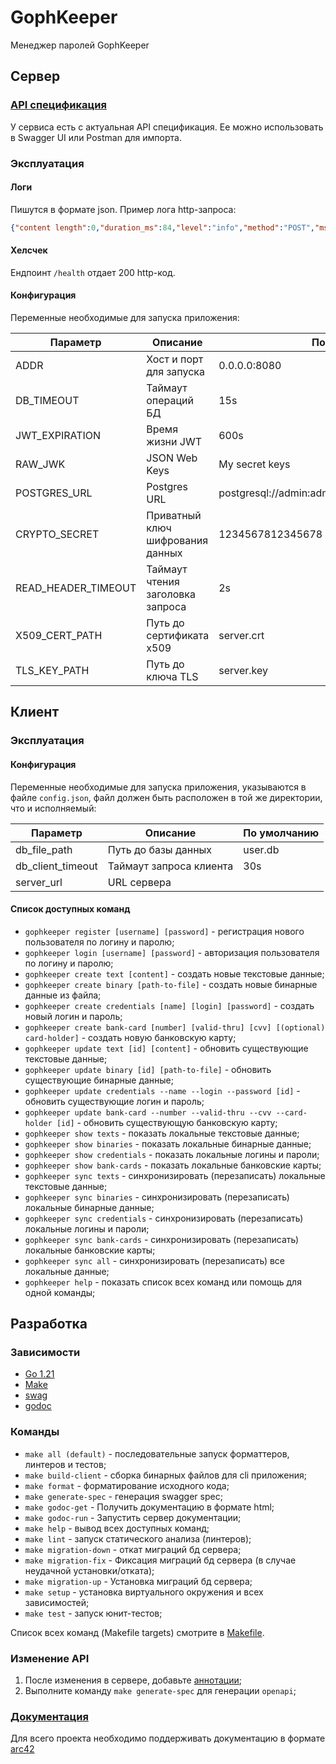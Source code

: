 # GophKeeper
Менеджер паролей GophKeeper

## Сервер

### [API спецификация](docs/api/swagger.json)
У сервиса есть с актуальная API спецификация. Ее можно использовать в Swagger UI или Postman для импорта.

### Эксплуатация

#### Логи
Пишутся в формате json. Пример лога http-запроса:

```json
{"content length":0,"duration_ms":84,"level":"info","method":"POST","msg":"Request info","status":200,"time":"2024-03-05T17:50:57+03:00","uri":"/api/v1/auth/register"}
```

#### Хелсчек
Ендпоинт `/health` отдает 200 http-код.

#### Конфигурация

Переменные необходимые для запуска приложения:

| Параметр            | Описание                         | По умолчанию                                       |
|---------------------|----------------------------------|----------------------------------------------------|
| ADDR                | Хост и порт для запуска          | 0.0.0.0:8080                                       | 
| DB_TIMEOUT          | Таймаут операций БД              | 15s                                                |
| JWT_EXPIRATION      | Время жизни JWT                  | 600s                                               |
| RAW_JWK             | JSON Web Keys                    | My secret keys                                     |
| POSTGRES_URL        | Postgres URL                     | postgresql://admin:admin@localhost:5432/gophkeeper |
| CRYPTO_SECRET       | Приватный ключ шифрования данных | 1234567812345678                                   |
| READ_HEADER_TIMEOUT | Таймаут чтения заголовка запроса | 2s                                                 |
| X509_CERT_PATH      | Путь до сертификата x509         | server.crt                                         |
| TLS_KEY_PATH        | Путь до ключа TLS                | server.key                                         |

## Клиент

### Эксплуатация

#### Конфигурация

Переменные необходимые для запуска приложения, указываются в файле `config.json`, файл должен быть расположен в той же директории, что и исполняемый:

| Параметр          | Описание                | По умолчанию |
|-------------------|-------------------------|--------------|
| db_file_path      | Путь до базы данных     | user.db      |
| db_client_timeout | Таймаут запроса клиента | 30s          |
| server_url        | URL сервера             |              |

#### Список доступных команд

* `gophkeeper register [username] [password]` - регистрация нового пользователя по логину и паролю;
* `gophkeeper login [username] [password]` - авторизация пользователя по логину и паролю;
* `gophkeeper create text [content]` - создать новые текстовые данные;
* `gophkeeper create binary [path-to-file]` - создать новые бинарные данные из файла;
* `gophkeeper create credentials [name] [login] [password]` - создать новый логин и пароль;
* `gophkeeper create bank-card [number] [valid-thru] [cvv] [(optional) card-holder]` - создать новую банковскую карту;
* `gophkeeper update text [id] [content]` - обновить существующие текстовые данные;
* `gophkeeper update binary [id] [path-to-file]` - обновить существующие бинарные данные;
* `gophkeeper update credentials --name --login --password [id]` - обновить существующие логин и пароль;
* `gophkeeper update bank-card --number --valid-thru --cvv --card-holder [id]` - обновить существующую банковскую карту;
* `gophkeeper show texts` - показать локальные текстовые данные;
* `gophkeeper show binaries` - показать локальные бинарные данные;
* `gophkeeper show credentials` - показать локальные логины и пароли;
* `gophkeeper show bank-cards` - показать локальные банковские карты;
* `gophkeeper sync texts` - синхронизировать (перезаписать) локальные текстовые данные;
* `gophkeeper sync binaries` - синхронизировать (перезаписать) локальные бинарные данные;
* `gophkeeper sync credentials` - синхронизировать (перезаписать) локальные логины и пароли;
* `gophkeeper sync bank-cards` - синхронизировать (перезаписать) локальные банковские карты;
* `gophkeeper sync all` - синхронизировать (перезаписать) все локальные данные;
* `gophkeeper help` - показать список всех команд или помощь для одной команды;

## Разработка

### Зависимости
* [Go 1.21](https://golang.org)
* [Make](https://www.gnu.org/software/make/)
* [swag](https://github.com/swaggo/swag)
* [godoc](https://cs.opensource.google/go/x/tools/+/master:godoc/)

### Команды

* `make all (default)` - последовательные запуск форматтеров, линтеров и тестов;
* `make build-client` - сборка бинарных файлов для cli приложения;
* `make format` - форматирование исходного кода;
* `make generate-spec` - генерация swagger spec;
* `make godoc-get` - Получить документацию в формате html;
* `make godoc-run` - Запустить сервер документации;
* `make help` - вывод всех доступных команд;
* `make lint` - запуск статического анализа (линтеров);
* `make migration-down` - откат миграций бд сервера;
* `make migration-fix` - Фиксация миграций бд сервера (в случае неудачной установки/отката);
* `make migration-up` - Установка миграций бд сервера;
* `make setup` - установка виртуального окружения и всех зависимостей;
* `make test` - запуск юнит-тестов;

Список всех команд (Makefile targets) смотрите в [Makefile](Makefile).

### Изменение API

1. После изменения в сервере, добавьте [аннотации](https://github.com/swaggo/swag?tab=readme-ov-file#general-api-info);
2. Выполните команду `make generate-spec` для генерации `openapi`;

### [Документация](docs/arc42/)

Для всего проекта необходимо поддерживать документацию в формате [arc42](https://arc42.org/overview)
